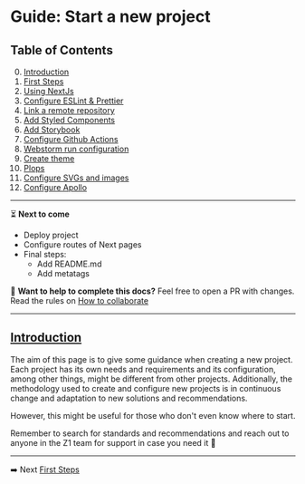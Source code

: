 # Guide: Start a new project

## Table of Contents
  0. [Introduction](#introduction)
  1. [First Steps](https://github.com/z1digitalstudio/developers-handbook/blob/master/guide-start-new-project/01-first-steps)
  3. [Using NextJs](https://github.com/z1digitalstudio/developers-handbook/blob/master/guide-start-new-project/02-using-nextjs)
  4. [Configure ESLint & Prettier](https://github.com/z1digitalstudio/developers-handbook/blob/master/guide-start-new-project/03-eslint-prettier)
  5. [Link a remote repository](#link-remote-repository)
  6. [Add Styled Components](#add-styled-components)
  7. [Add Storybook](#add-storybook)
  8. [Configure Github Actions](#configure-github-actions)
  9. [Webstorm run configuration](#webstorm-run-configuration)
  10. [Create theme](#create-theme)
  11. [Plops](#plops)
  12. [Configure SVGs and images](#configure-svgs-images)
  13. [Configure Apollo](#configure-apollo)

---
⏳ **Next to come**
- Deploy project
- Configure routes of Next pages
- Final steps:
	- Add README.md
	- Add metatags

💪 **Want to help to complete this docs?** 
Feel free to open a PR with changes. Read the rules on  [How to collaborate](https://github.com/z1digitalstudio/developers-handbook/blob/master/how-to-collaborate.md)

---
## [Introduction](#introduction) 

The aim of this page is to give some guidance when creating a new project. Each project has its own needs and requirements and its configuration, among other things, might be different from other projects. Additionally, the methodology used to create and configure new projects is in continuous change and adaptation to new solutions and recommendations.

However, this might be useful for those who don't even know where to start.

Remember to search for standards and recommendations and reach out to anyone in the Z1 team for support in case you need it 🤝


---
➡️ Next [First Steps](https://github.com/z1digitalstudio/developers-handbook/blob/master/guide-start-new-project/01-first-steps)

